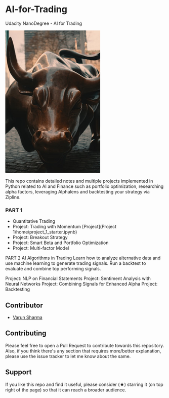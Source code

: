 # AI-for-Trading
 Udacity NanoDegree - AI for Trading

![](assets/README-0b8ce9e2.png)

This repo contains detailed notes and multiple projects implemented in Python related to AI and Finance such as portfolio optimization, researching alpha factors, leveraging Alphalens and backtesting your strategy via Zipline.

### PART 1

* Quantitative Trading
* Project: Trading with Momentum [Project](Project 1\home\project_1_starter.ipynb)
* Project: Breakout Strategy
* Project: Smart Beta and Portfolio Optimization
* Project: Multi-factor Model

PART 2
AI Algorithms in Trading
Learn how to analyze alternative data and use machine learning to generate trading signals. Run a backtest to evaluate and combine top performing signals.

Project: NLP on Financial Statements
Project: Sentiment Analysis with Neural Networks
Project: Combining Signals for Enhanced Alpha
Project: Backtesting

## Contributor
- [Varun Sharma](https://github.com/sharmavarun1985)

## Contributing

Please feel free to open a Pull Request to contribute towards this repository. Also, if you think there's any section that requires more/better explanation, please use the issue tracker to let me know about the same.

## Support

If you like this repo and find it useful, please consider (★) starring it (on top right of the page) so that it can reach a broader audience.
